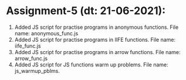 # Assignment-5 (dt: 21-06-2021):
1. Added JS script for practise programs in anonymous functions. File name: anonymous_func.js
2. Added JS script for practise programs in IIFE functions. File name: iife_func.js
3. Added JS script for practise programs in arrow functions. File name: arrow_func.js
4. Added JS script for JS functions warm up problems. File name: js_warmup_pblms.
